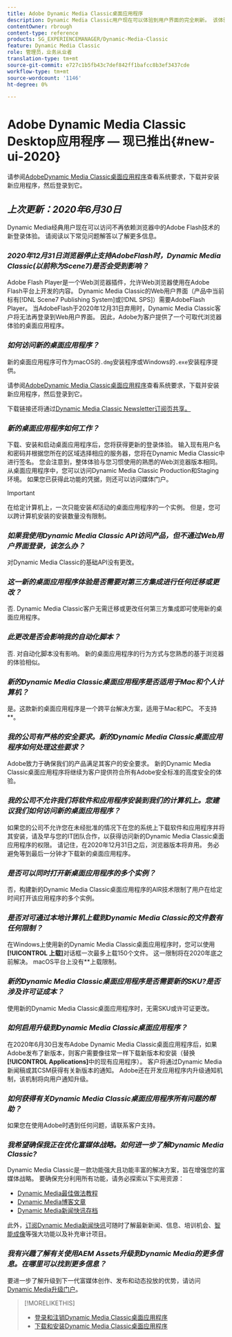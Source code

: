 ```yaml
---
title: Adobe Dynamic Media Classic桌面应用程序
description: Dynamic Media Classic用户现在可以体验到用户界面的完全刷新。 该体验提供更新的登录并提供指向宝贵资源的链接，此更新不再依赖浏览器中的AdobeFlash技术。
contentOwner: rbrough
content-type: reference
products: SG_EXPERIENCEMANAGER/Dynamic-Media-Classic
feature: Dynamic Media Classic
role: 管理员，业务从业者
translation-type: tm+mt
source-git-commit: e727c1b5fb43c7def842ff1bafcc8b3ef3437cde
workflow-type: tm+mt
source-wordcount: '1146'
ht-degree: 0%

---
```



# Adobe Dynamic Media Classic Desktop应用程序 — 现已推出{#new-ui-2020}

请参阅[AdobeDynamic Media Classic桌面应用程序](/help/dynamic-media-classic-desktop-app.md)查看系统要求，下载并安装新应用程序，然后登录到它。

## _上次更新：2020年6月30日_

Dynamic Media经典用户现在可以访问不再依赖浏览器中的Adobe Flash技术的新登录体验。 请阅读以下常见问题解答以了解更多信息。

### **_2020年12月31日浏览器停止支持AdobeFlash时，Dynamic Media Classic(以前称为Scene7)是否会受到影响？_**

Adobe Flash Player是一个Web浏览器插件，允许Web浏览器使用在Adobe Flash平台上开发的内容。 Dynamic Media Classic的Web用户界面（产品中当前标有[!DNL Scene7 Publishing System]或[!DNL SPS]）需要AdobeFlash Player。 当AdobeFlash于2020年12月31日弃用时，Dynamic Media Classic客户将无法再登录到Web用户界面。 因此，Adobe为客户提供了一个可取代浏览器体验的桌面应用程序。

### **_如何访问新的桌面应用程序？_**

新的桌面应用程序可作为macOS的`.dmg`安装程序或Windows的`.exe`安装程序提供。

请参阅[AdobeDynamic Media Classic桌面应用程序](/help/dynamic-media-classic-desktop-app.md)查看系统要求，下载并安装新应用程序，然后登录到它。

下载链接还将通过[Dynamic Media Classic Newsletter订阅页共享。](https://www.adobe.com/subscription/dynamic-media-newsletter.html)

### **_新的桌面应用程序如何工作？_**

下载、安装和启动桌面应用程序后，您将获得更新的登录体验。 输入现有用户名和密码并根据您所在的区域选择相应的服务器，您将在Dynamic Media Classic中进行签名。 您会注意到，整体体验与您习惯使用的熟悉的Web浏览器版本相同。 从桌面应用程序中，您可以访问Dynamic Media Classic Production和Staging环境。 如果您已获得此功能的凭据，则还可以访问媒体门户。

>[!IMPORTANT]
>
>在给定计算机上，一次只能安装&#x200B;*和*&#x200B;活动的桌面应用程序的一个实例。 但是，您可以跨计算机安装的安装数量没有限制。

### **_如果我使用Dynamic Media Classic API访问产品，但不通过Web用户界面登录，该怎么办？_**

对Dynamic Media Classic的基础API没有更改。

### **_这一新的桌面应用程序体验是否需要对第三方集成进行任何迁移或更改？_**

否. Dynamic Media Classic客户无需迁移或更改任何第三方集成即可使用新的桌面应用程序。

### **_此更改是否会影响我的自动化脚本？_**

否. 对自动化脚本没有影响。 新的桌面应用程序的行为方式与您熟悉的基于浏览器的体验相似。

### **_新的Dynamic Media Classic桌面应用程序是否适用于Mac和个人计算机？_**

是。这款新的桌面应用程序是一个跨平台解决方案，适用于Mac和PC。 不支持&#x200B;**。

### **_我的公司有严格的安全要求。新的Dynamic Media Classic桌面应用程序如何处理这些要求？_**

Adobe致力于确保我们的产品满足其客户的安全要求。 新的Dynamic Media Classic桌面应用程序将继续为客户提供符合所有Adobe安全标准的高度安全的体验。

### **_我的公司不允许我们将软件和应用程序安装到我们的计算机上。您建议我们如何访问新的桌面应用程序？_**

如果您的公司不允许您在未经批准的情况下在您的系统上下载软件和应用程序并将其安装，请及早与您的IT团队合作，以获得访问新的Dynamic Media Classic桌面应用程序的权限。 请记住，在2020年12月31日之后，浏览器版本将弃用。 务必避免等到最后一分钟才下载新的桌面应用程序。

### **_是否可以同时打开新桌面应用程序的多个实例？_**

否，构建新的Dynamic Media Classic桌面应用程序的AIR技术限制了用户在给定时间打开该应用程序的多个实例。

### **_是否对可通过本地计算机上载到Dynamic Media Classic的文件数有任何限制？_**

在Windows上使用新的Dynamic Media Classic桌面应用程序时，您可以使用&#x200B;**[!UICONTROL 上载]**&#x200B;对话框一次最多上载150个文件。 这一限制将在2020年底之前解决。 macOS平台上没有&#x200B;**&#x200B;上载限制。

### **_新的Dynamic Media Classic桌面应用程序是否需要新的SKU?是否涉及许可证成本？_**

使用新的Dynamic Media Classic桌面应用程序时，无需SKU或许可证更改。

### **_如何启用升级到Dynamic Media Classic桌面应用程序？_**

在2020年6月30日发布Adobe Dynamic Media Classic桌面应用程序后，如果Adobe发布了新版本，则客户需要像往常一样下载新版本和安装（替换&#x200B;**[!UICONTROL Applications]**&#x200B;中的现有应用程序）。 客户将通过Dynamic Media新闻稿或其CSM获得有关新版本的通知。 Adobe还在开发应用程序内升级通知机制，该机制将向用户通知升级。

### **_如何获得有关Dynamic Media Classic桌面应用程序所有问题的帮助？_**

如果您在使用Adobe时遇到任何问题，请联系客户支持。

### **_我希望确保我正在优化富媒体战略。如何进一步了解Dynamic Media Classic?_**

Dynamic Media Classic是一款功能强大且功能丰富的解决方案，旨在增强您的富媒体战略。 要确保充分利用所有功能，请务必探索以下实用资源：

* [Dynamic Media最佳做法教程](https://experienceleague.adobe.com/docs/experience-manager-learn/dynamic-media-classic-tutorial/overview.html)
* [Dynamic Media博客文章](https://theblog.adobe.com/tag/dynamic-media/)
* [Dynamic Media新闻快讯存档](https://experienceleague.adobe.com/docs/dynamic-media-classic/using/dynamic-media-newsletter.html)

此外，[订阅Dynamic Media新闻快讯](https://www.adobe.com/subscription/dynamic-media-newsletter.html)可随时了解最新新闻、信息、培训机会、[智能成像](https://experienceleague.adobe.com/docs/experience-manager-65/assets/dynamic/imaging-faq.html#dynamic)等强大功能以及补充审计项目。

### **_我有兴趣了解有关使用AEM Assets升级到Dynamic Media的更多信息。在哪里可以找到更多信息？_**

要进一步了解升级到下一代富媒体创作、发布和动态投放的优势，请访问[Dynamic Media升级门户](http://exploreadobe.com/dynamic-media-upgrade/)。

>[!MORELIKETHIS]
>
>* [登录和注销Dynamic Media Classic桌面应用程序](/help/signing-out.md)
>* [下载和安装Dynamic Media Classic桌面应用程序](/help/dynamic-media-classic-desktop-app.md)



<!-- SAVE - OLD LINK TO BEST PRACTICES GUIDE IN PDF https://www.adobe.com/content/dam/www/us/en/marketing/experience-manager-assets/dynamic-media/adobe-dynamic-media-classic-best-practices-guide.pdf -->


